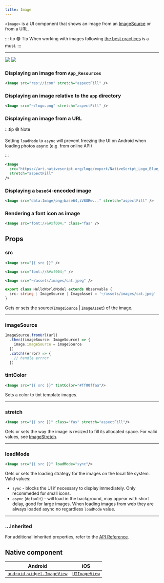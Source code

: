 ```yaml
---
title: Image
---
```


`<Image>` is a UI component that shows an image from an [ImageSource](https://docs.nativescript.org/api-reference/classes/imagesource) or from a URL.

<!-- TODO: fix links -->
<!-- TODO: add flavors -->

::: tip :green_circle: Tip
When working with images following [the best practices](/performance.html#image-optimizations) is a must.
:::

---

<DeviceFrame type="ios">
<img  src="https://raw.githubusercontent.com/nativescript-vue/nativescript-vue-ui-tests/master/screenshots/ios-simulator103iPhone6/Image.png"/>
</DeviceFrame>
<DeviceFrame type="android">
<img src="https://raw.githubusercontent.com/nativescript-vue/nativescript-vue-ui-tests/master/screenshots/android23/Image.png" />
</DeviceFrame>

### Displaying an image from `App_Resources`

<!-- /// flavor plain -->

```xml
<Image src="res://icon" stretch="aspectFill" />
```

<!-- ///

/// flavor angular

```xml
<Image src="res://icon" stretch="aspectFill"> </image>
```

///

/// flavor react

```tsx
<Image src="res://icon" stretch="aspectFill" />
```

///

/// flavor vue

```xml
<Image src="res://icon" stretch="aspectFill" />
```

///

/// flavor svelte

```xml
<Image src="res://icon" stretch="aspectFill" />
```

/// -->

### Displaying an image relative to the `app` directory

<!-- /// flavor plain -->

```xml
<Image src="~/logo.png" stretch="aspectFill" />
```

<!-- ///

/// flavor angular

```xml
<Image src="~/logo.png" stretch="aspectFill"></image>
```

///

/// flavor react

```tsx
<Image src="~/logo.png" stretch="aspectFill" />
```

///

/// flavor vue

```xml
<Image src="~/logo.png" stretch="aspectFill" />
```

///

/// flavor svelte

```xml
<Image src="~/logo.png" stretch="aspectFill" />
```

/// -->

### Displaying an image from a URL

:::tip :green_circle: Note

Setting `loadMode` to `async` will prevent freezing the UI on Android when loading photos async (e.g. from online API)

:::

<!-- /// flavor plain -->

```xml
<Image
  src="https://art.nativescript.org/logo/export/NativeScript_Logo_Blue_White.png"
  stretch="aspectFill"
/>
```

<!-- ///

/// flavor angular

```xml
<Image
  src="https://art.nativescript.org/logo/export/NativeScript_Logo_Blue_White.png"
  stretch="aspectFill"
>
</image>
```

///

/// flavor react

```tsx
<Image
  src="https://art.nativescript.org/logo/export/NativeScript_Logo_Blue_White.png"
  stretch="aspectFill"
/>
```

///

/// flavor vue

```xml
<Image
  src="https://art.nativescript.org/logo/export/NativeScript_Logo_Blue_White.png"
  stretch="aspectFill"
/>
```

///

/// flavor svelte

```xml
<Image
  src="https://art.nativescript.org/logo/export/NativeScript_Logo_Blue_White.png"
  stretch="aspectFill"
/>
```

/// -->

### Displaying a `base64`-encoded image

<!-- /// flavor plain -->

```xml
<Image src="data:Image/png;base64,iVBORw..." stretch="aspectFill" />
```

<!--
///

/// flavor angular

```xml
<Image src="data:Image/png;base64,iVBORw..." stretch="aspectFill"></image>
```

///

/// flavor react

```tsx
<Image src="data:Image/png;base64,iVBORw..." stretch="aspectFill" />
```

///

/// flavor vue

```xml
<Image src="data:Image/png;base64,iVBORw..." stretch="aspectFill" />
```

///

/// flavor svelte

```xml
<Image src="data:Image/png;base64,iVBORw..." stretch="aspectFill" />
```

/// -->

### Rendering a font icon as image

<!-- /// flavor plain -->

```xml
<Image src="font://&#xf004;" class="fas" />
```

<!--
///

/// flavor angular

```xml
<Image src="font://&#xf004;" class="fas"></image>
```

///

/// flavor react

```tsx
<Image src="font://&#xf004;" class="fas" />
```

///

/// flavor vue

```xml
<Image src.decode="font://&#xf004;" class="fas" />
```

:::warning Note

In NativeScript-Vue, `.decode` is required for parsing properties that have HTML entities in them.

:::

///

/// flavor svelte

```xml
<Image src="font://&#xf004;" class="fas" />
```

/// -->

## Props

### src

```xml
<Image src="{{ src }}" />

<Image src="font://&#xf004;" />

<Image src="~/assets/images/cat.jpeg" />
```

```ts
export class HelloWorldModel extends Observable {
  src: string | ImageSource | ImageAsset = '~/assets/images/cat.jpeg'
}
```

Gets or sets the source([`ImageSource`](https://docs.nativescript.org/api-reference/classes/imagesource) | [`ImageAsset`](/api-reference/classes/imageasset)) of the image.

---

### imageSource

```ts
ImageSource.fromUrl(url)
  .then((imageSource: ImageSource) => {
    image.imageSource = imageSource
  })
  .catch((error) => {
    // handle errror
  })
```

### tintColor

```xml
<Image src="{{ src }}" tintColor="#ff00ffaa"/>
```

Sets a color to tint template images.

---

### stretch

```xml
<Image src="{{ src }}" class="fas" stretch="aspectFill"/>
```

Gets or sets the way the image is resized to fill its allocated space. For valid values, see [ImageStretch](https://docs.nativescript.org/api-reference/modules/coretypes.imagestretch).

---

### loadMode

```xml
<Image src="{{ src }}" loadMode="sync"/>

```

Gets or sets the loading strategy for the images on the local file system.
Valid values:

- `sync` - blocks the UI if necessary to display immediately. Only recommeded for small icons.
- `async` (`default`) - will load in the background, may appear with short delay, good for large images. When loading images from web they are always loaded async no regardless `loadMode` value.

---

### ...Inherited

For additional inherited properties, refer to the [API Reference](https://docs.nativescript.org/api-reference/classes/image).

## Native component

| Android                                                                                        | iOS                                                                          |
| ---------------------------------------------------------------------------------------------- | ---------------------------------------------------------------------------- |
| [`android.widget.ImageView`](https://developer.android.com/reference/android/widget/ImageView) | [`UIImageView`](https://developer.apple.com/documentation/uikit/uiimageview) |
